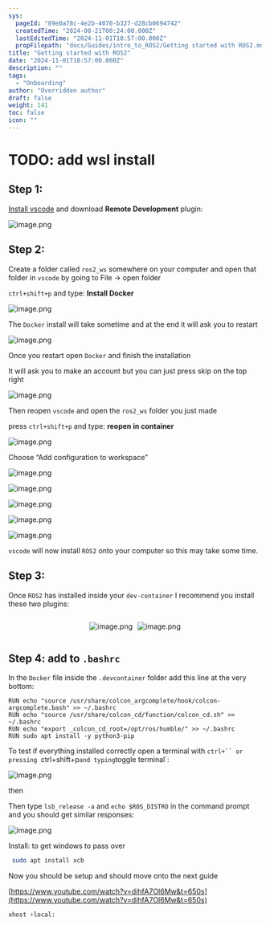 ```yaml
---
sys:
  pageId: "89e0a78c-4e2b-4070-b327-d28cb0694742"
  createdTime: "2024-08-21T00:24:00.000Z"
  lastEditedTime: "2024-11-01T18:57:00.000Z"
  propFilepath: "docs/Guides/intro_to_ROS2/Getting started with ROS2.md"
title: "Getting started with ROS2"
date: "2024-11-01T18:57:00.000Z"
description: ""
tags:
  - "Onboarding"
author: "Overridden author"
draft: false
weight: 141
toc: false
icon: ""
---
```


# TODO: add wsl install

## Step 1:

[Install vscode](https://code.visualstudio.com/download) and download **Remote Development** plugin:

![image.png](https://prod-files-secure.s3.us-west-2.amazonaws.com/d518164a-d88e-44d1-a4ee-3adb3bd8bce0/efb52993-1881-4a40-b95e-6f020334f022/image.png?X-Amz-Algorithm=AWS4-HMAC-SHA256&X-Amz-Content-Sha256=UNSIGNED-PAYLOAD&X-Amz-Credential=ASIAZI2LB466VCBXUPKM%2F20250214%2Fus-west-2%2Fs3%2Faws4_request&X-Amz-Date=20250214T070754Z&X-Amz-Expires=3600&X-Amz-Security-Token=IQoJb3JpZ2luX2VjEP%2F%2F%2F%2F%2F%2F%2F%2F%2F%2F%2FwEaCXVzLXdlc3QtMiJHMEUCIQCzQzMxja%2FJvyL2e6UE8uY7C2MuB23CEP%2BZXCewLQ9eYAIgEjCH%2BNrZNug4NPhMpPEsqSBJCL3eX0GYOraEFgf9yBAq%2FwMIJxAAGgw2Mzc0MjMxODM4MDUiDP5Ml0Fd2EekJYZWEircA597BjIcVfpre7tr7CRRX04VYPmQ8lL743JVU9ZX1KRMH3%2F7NOJUrAu22mipsNjSUWHmnwk1jjdNppwvh9tra4e9lUthoB4KxGDwwxSi9gBiJlDJ23byjPCilrAxtKJoHBtrh%2FPTQf8ZBk62Kz94oxkBKgNhjwpcShlPj0JxdgDdhiIxyNdIKh5wTJUJRizbwKf3seHSKqCUPxi07QANPDlw3nslvUyrmIVNOncL2Gdmb3cRNRbDzpV0rAy1NRUx2Zmh%2F7czVta8vERcDLkmnZwS%2BM0loSIuev1TusuXiA9qUqQtx0xBlCdYif8YmS013w4HNnvMHjRpSrRNcz%2B3HL%2FXqwTtsH1RnW3cI%2Baun%2B3y4ZhtJgBL%2FXah1HIMXiap9CQ4wYl7izZzt3R1qCJ%2BYm4aBPfeJQjBeJsnIz7csnXE18VQ4wgaBPO06cFJjND5ANbTpY2cv%2FDwCpQ0Ook%2BopjZUfl6p7W5FyJjQvZpB6WdaFWRW83inhaPycALUSB8r2tUrl1tsXzdIkUtOuNocljHfTmGkPLnl4OXC1wVKD%2BZu77mQ9c3Xbb3%2B0f5WMg2pZsXaNecm3E8g5aAYGCNkYhP8Xs8hZ9%2BWmosa29BgXEgYu2lulSDuiwFtKveMMHBu70GOqUBQdMjhgboksClz%2ByA%2BScr2L6cv7D6bhY67Zm1v2COXBO0WsiM3Jn4XQRtQAkd%2BU6KehgBJHaQMta7H3UoWjle5v5Em75HAtjHOCLUckCzQ0rzcd7Q3jyoSD3pkwmrfoS0PfBrHixLoFaZ0nFxaC6ocYBvY8%2Fj26c5ImgEvCL%2Fi05uOMqxMxg%2FE8Zua9WqHb0YUFKU63r60HAnr5lO%2B%2FuA4x%2Bu4Mzw&X-Amz-Signature=7d02f8284126536b80f468de0644425c285aeb3fe7a12fe960216e52c097e06c&X-Amz-SignedHeaders=host&x-id=GetObject)

## Step 2:

Create a folder called `ros2_ws` somewhere on your computer and open that folder in `vscode` by going to File → open folder 

`ctrl+shift+p` and type: **Install Docker**

![image.png](https://prod-files-secure.s3.us-west-2.amazonaws.com/d518164a-d88e-44d1-a4ee-3adb3bd8bce0/2269dc0e-1cd5-47ff-bceb-c04ad9b2eab0/image.png?X-Amz-Algorithm=AWS4-HMAC-SHA256&X-Amz-Content-Sha256=UNSIGNED-PAYLOAD&X-Amz-Credential=ASIAZI2LB466VCBXUPKM%2F20250214%2Fus-west-2%2Fs3%2Faws4_request&X-Amz-Date=20250214T070754Z&X-Amz-Expires=3600&X-Amz-Security-Token=IQoJb3JpZ2luX2VjEP%2F%2F%2F%2F%2F%2F%2F%2F%2F%2F%2FwEaCXVzLXdlc3QtMiJHMEUCIQCzQzMxja%2FJvyL2e6UE8uY7C2MuB23CEP%2BZXCewLQ9eYAIgEjCH%2BNrZNug4NPhMpPEsqSBJCL3eX0GYOraEFgf9yBAq%2FwMIJxAAGgw2Mzc0MjMxODM4MDUiDP5Ml0Fd2EekJYZWEircA597BjIcVfpre7tr7CRRX04VYPmQ8lL743JVU9ZX1KRMH3%2F7NOJUrAu22mipsNjSUWHmnwk1jjdNppwvh9tra4e9lUthoB4KxGDwwxSi9gBiJlDJ23byjPCilrAxtKJoHBtrh%2FPTQf8ZBk62Kz94oxkBKgNhjwpcShlPj0JxdgDdhiIxyNdIKh5wTJUJRizbwKf3seHSKqCUPxi07QANPDlw3nslvUyrmIVNOncL2Gdmb3cRNRbDzpV0rAy1NRUx2Zmh%2F7czVta8vERcDLkmnZwS%2BM0loSIuev1TusuXiA9qUqQtx0xBlCdYif8YmS013w4HNnvMHjRpSrRNcz%2B3HL%2FXqwTtsH1RnW3cI%2Baun%2B3y4ZhtJgBL%2FXah1HIMXiap9CQ4wYl7izZzt3R1qCJ%2BYm4aBPfeJQjBeJsnIz7csnXE18VQ4wgaBPO06cFJjND5ANbTpY2cv%2FDwCpQ0Ook%2BopjZUfl6p7W5FyJjQvZpB6WdaFWRW83inhaPycALUSB8r2tUrl1tsXzdIkUtOuNocljHfTmGkPLnl4OXC1wVKD%2BZu77mQ9c3Xbb3%2B0f5WMg2pZsXaNecm3E8g5aAYGCNkYhP8Xs8hZ9%2BWmosa29BgXEgYu2lulSDuiwFtKveMMHBu70GOqUBQdMjhgboksClz%2ByA%2BScr2L6cv7D6bhY67Zm1v2COXBO0WsiM3Jn4XQRtQAkd%2BU6KehgBJHaQMta7H3UoWjle5v5Em75HAtjHOCLUckCzQ0rzcd7Q3jyoSD3pkwmrfoS0PfBrHixLoFaZ0nFxaC6ocYBvY8%2Fj26c5ImgEvCL%2Fi05uOMqxMxg%2FE8Zua9WqHb0YUFKU63r60HAnr5lO%2B%2FuA4x%2Bu4Mzw&X-Amz-Signature=684595926d528910061d5a2e035ba68171cbb12a7ad83a2d94cfc2b28e7e213c&X-Amz-SignedHeaders=host&x-id=GetObject)

The `Docker` install will take sometime and at the end it will ask you to restart

![image.png](https://prod-files-secure.s3.us-west-2.amazonaws.com/d518164a-d88e-44d1-a4ee-3adb3bd8bce0/ed233f78-be33-4b1f-b89c-9c346c0e961e/image.png?X-Amz-Algorithm=AWS4-HMAC-SHA256&X-Amz-Content-Sha256=UNSIGNED-PAYLOAD&X-Amz-Credential=ASIAZI2LB466VCBXUPKM%2F20250214%2Fus-west-2%2Fs3%2Faws4_request&X-Amz-Date=20250214T070754Z&X-Amz-Expires=3600&X-Amz-Security-Token=IQoJb3JpZ2luX2VjEP%2F%2F%2F%2F%2F%2F%2F%2F%2F%2F%2FwEaCXVzLXdlc3QtMiJHMEUCIQCzQzMxja%2FJvyL2e6UE8uY7C2MuB23CEP%2BZXCewLQ9eYAIgEjCH%2BNrZNug4NPhMpPEsqSBJCL3eX0GYOraEFgf9yBAq%2FwMIJxAAGgw2Mzc0MjMxODM4MDUiDP5Ml0Fd2EekJYZWEircA597BjIcVfpre7tr7CRRX04VYPmQ8lL743JVU9ZX1KRMH3%2F7NOJUrAu22mipsNjSUWHmnwk1jjdNppwvh9tra4e9lUthoB4KxGDwwxSi9gBiJlDJ23byjPCilrAxtKJoHBtrh%2FPTQf8ZBk62Kz94oxkBKgNhjwpcShlPj0JxdgDdhiIxyNdIKh5wTJUJRizbwKf3seHSKqCUPxi07QANPDlw3nslvUyrmIVNOncL2Gdmb3cRNRbDzpV0rAy1NRUx2Zmh%2F7czVta8vERcDLkmnZwS%2BM0loSIuev1TusuXiA9qUqQtx0xBlCdYif8YmS013w4HNnvMHjRpSrRNcz%2B3HL%2FXqwTtsH1RnW3cI%2Baun%2B3y4ZhtJgBL%2FXah1HIMXiap9CQ4wYl7izZzt3R1qCJ%2BYm4aBPfeJQjBeJsnIz7csnXE18VQ4wgaBPO06cFJjND5ANbTpY2cv%2FDwCpQ0Ook%2BopjZUfl6p7W5FyJjQvZpB6WdaFWRW83inhaPycALUSB8r2tUrl1tsXzdIkUtOuNocljHfTmGkPLnl4OXC1wVKD%2BZu77mQ9c3Xbb3%2B0f5WMg2pZsXaNecm3E8g5aAYGCNkYhP8Xs8hZ9%2BWmosa29BgXEgYu2lulSDuiwFtKveMMHBu70GOqUBQdMjhgboksClz%2ByA%2BScr2L6cv7D6bhY67Zm1v2COXBO0WsiM3Jn4XQRtQAkd%2BU6KehgBJHaQMta7H3UoWjle5v5Em75HAtjHOCLUckCzQ0rzcd7Q3jyoSD3pkwmrfoS0PfBrHixLoFaZ0nFxaC6ocYBvY8%2Fj26c5ImgEvCL%2Fi05uOMqxMxg%2FE8Zua9WqHb0YUFKU63r60HAnr5lO%2B%2FuA4x%2Bu4Mzw&X-Amz-Signature=966917157b96985f91abff0ce56504851423908ae67b136944e1b05e5bbea393&X-Amz-SignedHeaders=host&x-id=GetObject)

Once you restart open `Docker` and finish the installation

It will ask you to make an account but you can just press skip on the top right

![image.png](https://prod-files-secure.s3.us-west-2.amazonaws.com/d518164a-d88e-44d1-a4ee-3adb3bd8bce0/21010ad9-1659-4fd9-9f59-9932a09b2a3d/image.png?X-Amz-Algorithm=AWS4-HMAC-SHA256&X-Amz-Content-Sha256=UNSIGNED-PAYLOAD&X-Amz-Credential=ASIAZI2LB466VCBXUPKM%2F20250214%2Fus-west-2%2Fs3%2Faws4_request&X-Amz-Date=20250214T070754Z&X-Amz-Expires=3600&X-Amz-Security-Token=IQoJb3JpZ2luX2VjEP%2F%2F%2F%2F%2F%2F%2F%2F%2F%2F%2FwEaCXVzLXdlc3QtMiJHMEUCIQCzQzMxja%2FJvyL2e6UE8uY7C2MuB23CEP%2BZXCewLQ9eYAIgEjCH%2BNrZNug4NPhMpPEsqSBJCL3eX0GYOraEFgf9yBAq%2FwMIJxAAGgw2Mzc0MjMxODM4MDUiDP5Ml0Fd2EekJYZWEircA597BjIcVfpre7tr7CRRX04VYPmQ8lL743JVU9ZX1KRMH3%2F7NOJUrAu22mipsNjSUWHmnwk1jjdNppwvh9tra4e9lUthoB4KxGDwwxSi9gBiJlDJ23byjPCilrAxtKJoHBtrh%2FPTQf8ZBk62Kz94oxkBKgNhjwpcShlPj0JxdgDdhiIxyNdIKh5wTJUJRizbwKf3seHSKqCUPxi07QANPDlw3nslvUyrmIVNOncL2Gdmb3cRNRbDzpV0rAy1NRUx2Zmh%2F7czVta8vERcDLkmnZwS%2BM0loSIuev1TusuXiA9qUqQtx0xBlCdYif8YmS013w4HNnvMHjRpSrRNcz%2B3HL%2FXqwTtsH1RnW3cI%2Baun%2B3y4ZhtJgBL%2FXah1HIMXiap9CQ4wYl7izZzt3R1qCJ%2BYm4aBPfeJQjBeJsnIz7csnXE18VQ4wgaBPO06cFJjND5ANbTpY2cv%2FDwCpQ0Ook%2BopjZUfl6p7W5FyJjQvZpB6WdaFWRW83inhaPycALUSB8r2tUrl1tsXzdIkUtOuNocljHfTmGkPLnl4OXC1wVKD%2BZu77mQ9c3Xbb3%2B0f5WMg2pZsXaNecm3E8g5aAYGCNkYhP8Xs8hZ9%2BWmosa29BgXEgYu2lulSDuiwFtKveMMHBu70GOqUBQdMjhgboksClz%2ByA%2BScr2L6cv7D6bhY67Zm1v2COXBO0WsiM3Jn4XQRtQAkd%2BU6KehgBJHaQMta7H3UoWjle5v5Em75HAtjHOCLUckCzQ0rzcd7Q3jyoSD3pkwmrfoS0PfBrHixLoFaZ0nFxaC6ocYBvY8%2Fj26c5ImgEvCL%2Fi05uOMqxMxg%2FE8Zua9WqHb0YUFKU63r60HAnr5lO%2B%2FuA4x%2Bu4Mzw&X-Amz-Signature=e7578997ed87debc9ba3522c69d232c49555fd9e0fc02b2aeea4e14aef6722ac&X-Amz-SignedHeaders=host&x-id=GetObject)

Then reopen `vscode` and open the `ros2_ws` folder you just made

press `ctrl+shift+p` and type: **reopen in container**

![image.png](https://prod-files-secure.s3.us-west-2.amazonaws.com/d518164a-d88e-44d1-a4ee-3adb3bd8bce0/4e93b8c2-41ad-488c-8095-c74205196118/image.png?X-Amz-Algorithm=AWS4-HMAC-SHA256&X-Amz-Content-Sha256=UNSIGNED-PAYLOAD&X-Amz-Credential=ASIAZI2LB466VCBXUPKM%2F20250214%2Fus-west-2%2Fs3%2Faws4_request&X-Amz-Date=20250214T070754Z&X-Amz-Expires=3600&X-Amz-Security-Token=IQoJb3JpZ2luX2VjEP%2F%2F%2F%2F%2F%2F%2F%2F%2F%2F%2FwEaCXVzLXdlc3QtMiJHMEUCIQCzQzMxja%2FJvyL2e6UE8uY7C2MuB23CEP%2BZXCewLQ9eYAIgEjCH%2BNrZNug4NPhMpPEsqSBJCL3eX0GYOraEFgf9yBAq%2FwMIJxAAGgw2Mzc0MjMxODM4MDUiDP5Ml0Fd2EekJYZWEircA597BjIcVfpre7tr7CRRX04VYPmQ8lL743JVU9ZX1KRMH3%2F7NOJUrAu22mipsNjSUWHmnwk1jjdNppwvh9tra4e9lUthoB4KxGDwwxSi9gBiJlDJ23byjPCilrAxtKJoHBtrh%2FPTQf8ZBk62Kz94oxkBKgNhjwpcShlPj0JxdgDdhiIxyNdIKh5wTJUJRizbwKf3seHSKqCUPxi07QANPDlw3nslvUyrmIVNOncL2Gdmb3cRNRbDzpV0rAy1NRUx2Zmh%2F7czVta8vERcDLkmnZwS%2BM0loSIuev1TusuXiA9qUqQtx0xBlCdYif8YmS013w4HNnvMHjRpSrRNcz%2B3HL%2FXqwTtsH1RnW3cI%2Baun%2B3y4ZhtJgBL%2FXah1HIMXiap9CQ4wYl7izZzt3R1qCJ%2BYm4aBPfeJQjBeJsnIz7csnXE18VQ4wgaBPO06cFJjND5ANbTpY2cv%2FDwCpQ0Ook%2BopjZUfl6p7W5FyJjQvZpB6WdaFWRW83inhaPycALUSB8r2tUrl1tsXzdIkUtOuNocljHfTmGkPLnl4OXC1wVKD%2BZu77mQ9c3Xbb3%2B0f5WMg2pZsXaNecm3E8g5aAYGCNkYhP8Xs8hZ9%2BWmosa29BgXEgYu2lulSDuiwFtKveMMHBu70GOqUBQdMjhgboksClz%2ByA%2BScr2L6cv7D6bhY67Zm1v2COXBO0WsiM3Jn4XQRtQAkd%2BU6KehgBJHaQMta7H3UoWjle5v5Em75HAtjHOCLUckCzQ0rzcd7Q3jyoSD3pkwmrfoS0PfBrHixLoFaZ0nFxaC6ocYBvY8%2Fj26c5ImgEvCL%2Fi05uOMqxMxg%2FE8Zua9WqHb0YUFKU63r60HAnr5lO%2B%2FuA4x%2Bu4Mzw&X-Amz-Signature=8954cb14e294671f4c38387266cef88b8eea6bc7fecfec3ea4e7d86eec8232d6&X-Amz-SignedHeaders=host&x-id=GetObject)

Choose “Add configuration to workspace”

![image.png](https://prod-files-secure.s3.us-west-2.amazonaws.com/d518164a-d88e-44d1-a4ee-3adb3bd8bce0/9560b282-5060-4989-ba37-97e7b2c22476/image.png?X-Amz-Algorithm=AWS4-HMAC-SHA256&X-Amz-Content-Sha256=UNSIGNED-PAYLOAD&X-Amz-Credential=ASIAZI2LB466VCBXUPKM%2F20250214%2Fus-west-2%2Fs3%2Faws4_request&X-Amz-Date=20250214T070754Z&X-Amz-Expires=3600&X-Amz-Security-Token=IQoJb3JpZ2luX2VjEP%2F%2F%2F%2F%2F%2F%2F%2F%2F%2F%2FwEaCXVzLXdlc3QtMiJHMEUCIQCzQzMxja%2FJvyL2e6UE8uY7C2MuB23CEP%2BZXCewLQ9eYAIgEjCH%2BNrZNug4NPhMpPEsqSBJCL3eX0GYOraEFgf9yBAq%2FwMIJxAAGgw2Mzc0MjMxODM4MDUiDP5Ml0Fd2EekJYZWEircA597BjIcVfpre7tr7CRRX04VYPmQ8lL743JVU9ZX1KRMH3%2F7NOJUrAu22mipsNjSUWHmnwk1jjdNppwvh9tra4e9lUthoB4KxGDwwxSi9gBiJlDJ23byjPCilrAxtKJoHBtrh%2FPTQf8ZBk62Kz94oxkBKgNhjwpcShlPj0JxdgDdhiIxyNdIKh5wTJUJRizbwKf3seHSKqCUPxi07QANPDlw3nslvUyrmIVNOncL2Gdmb3cRNRbDzpV0rAy1NRUx2Zmh%2F7czVta8vERcDLkmnZwS%2BM0loSIuev1TusuXiA9qUqQtx0xBlCdYif8YmS013w4HNnvMHjRpSrRNcz%2B3HL%2FXqwTtsH1RnW3cI%2Baun%2B3y4ZhtJgBL%2FXah1HIMXiap9CQ4wYl7izZzt3R1qCJ%2BYm4aBPfeJQjBeJsnIz7csnXE18VQ4wgaBPO06cFJjND5ANbTpY2cv%2FDwCpQ0Ook%2BopjZUfl6p7W5FyJjQvZpB6WdaFWRW83inhaPycALUSB8r2tUrl1tsXzdIkUtOuNocljHfTmGkPLnl4OXC1wVKD%2BZu77mQ9c3Xbb3%2B0f5WMg2pZsXaNecm3E8g5aAYGCNkYhP8Xs8hZ9%2BWmosa29BgXEgYu2lulSDuiwFtKveMMHBu70GOqUBQdMjhgboksClz%2ByA%2BScr2L6cv7D6bhY67Zm1v2COXBO0WsiM3Jn4XQRtQAkd%2BU6KehgBJHaQMta7H3UoWjle5v5Em75HAtjHOCLUckCzQ0rzcd7Q3jyoSD3pkwmrfoS0PfBrHixLoFaZ0nFxaC6ocYBvY8%2Fj26c5ImgEvCL%2Fi05uOMqxMxg%2FE8Zua9WqHb0YUFKU63r60HAnr5lO%2B%2FuA4x%2Bu4Mzw&X-Amz-Signature=652bb352d31137cd75fe51838da47363df260fa115925b69d75cab8ca011433a&X-Amz-SignedHeaders=host&x-id=GetObject)

![image.png](https://prod-files-secure.s3.us-west-2.amazonaws.com/d518164a-d88e-44d1-a4ee-3adb3bd8bce0/2ee63f81-886b-48e8-a553-dc6e5eac99e4/image.png?X-Amz-Algorithm=AWS4-HMAC-SHA256&X-Amz-Content-Sha256=UNSIGNED-PAYLOAD&X-Amz-Credential=ASIAZI2LB466VCBXUPKM%2F20250214%2Fus-west-2%2Fs3%2Faws4_request&X-Amz-Date=20250214T070754Z&X-Amz-Expires=3600&X-Amz-Security-Token=IQoJb3JpZ2luX2VjEP%2F%2F%2F%2F%2F%2F%2F%2F%2F%2F%2FwEaCXVzLXdlc3QtMiJHMEUCIQCzQzMxja%2FJvyL2e6UE8uY7C2MuB23CEP%2BZXCewLQ9eYAIgEjCH%2BNrZNug4NPhMpPEsqSBJCL3eX0GYOraEFgf9yBAq%2FwMIJxAAGgw2Mzc0MjMxODM4MDUiDP5Ml0Fd2EekJYZWEircA597BjIcVfpre7tr7CRRX04VYPmQ8lL743JVU9ZX1KRMH3%2F7NOJUrAu22mipsNjSUWHmnwk1jjdNppwvh9tra4e9lUthoB4KxGDwwxSi9gBiJlDJ23byjPCilrAxtKJoHBtrh%2FPTQf8ZBk62Kz94oxkBKgNhjwpcShlPj0JxdgDdhiIxyNdIKh5wTJUJRizbwKf3seHSKqCUPxi07QANPDlw3nslvUyrmIVNOncL2Gdmb3cRNRbDzpV0rAy1NRUx2Zmh%2F7czVta8vERcDLkmnZwS%2BM0loSIuev1TusuXiA9qUqQtx0xBlCdYif8YmS013w4HNnvMHjRpSrRNcz%2B3HL%2FXqwTtsH1RnW3cI%2Baun%2B3y4ZhtJgBL%2FXah1HIMXiap9CQ4wYl7izZzt3R1qCJ%2BYm4aBPfeJQjBeJsnIz7csnXE18VQ4wgaBPO06cFJjND5ANbTpY2cv%2FDwCpQ0Ook%2BopjZUfl6p7W5FyJjQvZpB6WdaFWRW83inhaPycALUSB8r2tUrl1tsXzdIkUtOuNocljHfTmGkPLnl4OXC1wVKD%2BZu77mQ9c3Xbb3%2B0f5WMg2pZsXaNecm3E8g5aAYGCNkYhP8Xs8hZ9%2BWmosa29BgXEgYu2lulSDuiwFtKveMMHBu70GOqUBQdMjhgboksClz%2ByA%2BScr2L6cv7D6bhY67Zm1v2COXBO0WsiM3Jn4XQRtQAkd%2BU6KehgBJHaQMta7H3UoWjle5v5Em75HAtjHOCLUckCzQ0rzcd7Q3jyoSD3pkwmrfoS0PfBrHixLoFaZ0nFxaC6ocYBvY8%2Fj26c5ImgEvCL%2Fi05uOMqxMxg%2FE8Zua9WqHb0YUFKU63r60HAnr5lO%2B%2FuA4x%2Bu4Mzw&X-Amz-Signature=ae0512080856b9281a3856eb6904f81f716598f1441ca884c5d9262becc7eceb&X-Amz-SignedHeaders=host&x-id=GetObject)

![image.png](https://prod-files-secure.s3.us-west-2.amazonaws.com/d518164a-d88e-44d1-a4ee-3adb3bd8bce0/ae1580b2-b048-407e-aed9-b584224a7a04/image.png?X-Amz-Algorithm=AWS4-HMAC-SHA256&X-Amz-Content-Sha256=UNSIGNED-PAYLOAD&X-Amz-Credential=ASIAZI2LB466VCBXUPKM%2F20250214%2Fus-west-2%2Fs3%2Faws4_request&X-Amz-Date=20250214T070754Z&X-Amz-Expires=3600&X-Amz-Security-Token=IQoJb3JpZ2luX2VjEP%2F%2F%2F%2F%2F%2F%2F%2F%2F%2F%2FwEaCXVzLXdlc3QtMiJHMEUCIQCzQzMxja%2FJvyL2e6UE8uY7C2MuB23CEP%2BZXCewLQ9eYAIgEjCH%2BNrZNug4NPhMpPEsqSBJCL3eX0GYOraEFgf9yBAq%2FwMIJxAAGgw2Mzc0MjMxODM4MDUiDP5Ml0Fd2EekJYZWEircA597BjIcVfpre7tr7CRRX04VYPmQ8lL743JVU9ZX1KRMH3%2F7NOJUrAu22mipsNjSUWHmnwk1jjdNppwvh9tra4e9lUthoB4KxGDwwxSi9gBiJlDJ23byjPCilrAxtKJoHBtrh%2FPTQf8ZBk62Kz94oxkBKgNhjwpcShlPj0JxdgDdhiIxyNdIKh5wTJUJRizbwKf3seHSKqCUPxi07QANPDlw3nslvUyrmIVNOncL2Gdmb3cRNRbDzpV0rAy1NRUx2Zmh%2F7czVta8vERcDLkmnZwS%2BM0loSIuev1TusuXiA9qUqQtx0xBlCdYif8YmS013w4HNnvMHjRpSrRNcz%2B3HL%2FXqwTtsH1RnW3cI%2Baun%2B3y4ZhtJgBL%2FXah1HIMXiap9CQ4wYl7izZzt3R1qCJ%2BYm4aBPfeJQjBeJsnIz7csnXE18VQ4wgaBPO06cFJjND5ANbTpY2cv%2FDwCpQ0Ook%2BopjZUfl6p7W5FyJjQvZpB6WdaFWRW83inhaPycALUSB8r2tUrl1tsXzdIkUtOuNocljHfTmGkPLnl4OXC1wVKD%2BZu77mQ9c3Xbb3%2B0f5WMg2pZsXaNecm3E8g5aAYGCNkYhP8Xs8hZ9%2BWmosa29BgXEgYu2lulSDuiwFtKveMMHBu70GOqUBQdMjhgboksClz%2ByA%2BScr2L6cv7D6bhY67Zm1v2COXBO0WsiM3Jn4XQRtQAkd%2BU6KehgBJHaQMta7H3UoWjle5v5Em75HAtjHOCLUckCzQ0rzcd7Q3jyoSD3pkwmrfoS0PfBrHixLoFaZ0nFxaC6ocYBvY8%2Fj26c5ImgEvCL%2Fi05uOMqxMxg%2FE8Zua9WqHb0YUFKU63r60HAnr5lO%2B%2FuA4x%2Bu4Mzw&X-Amz-Signature=f9643b9985cfdeebd277f7974dfd83e39d58d8814a7f796c01cbf778c03159aa&X-Amz-SignedHeaders=host&x-id=GetObject)

![image.png](https://prod-files-secure.s3.us-west-2.amazonaws.com/d518164a-d88e-44d1-a4ee-3adb3bd8bce0/53255b28-f75e-430f-b9e3-c0ac8577e42b/image.png?X-Amz-Algorithm=AWS4-HMAC-SHA256&X-Amz-Content-Sha256=UNSIGNED-PAYLOAD&X-Amz-Credential=ASIAZI2LB466VCBXUPKM%2F20250214%2Fus-west-2%2Fs3%2Faws4_request&X-Amz-Date=20250214T070754Z&X-Amz-Expires=3600&X-Amz-Security-Token=IQoJb3JpZ2luX2VjEP%2F%2F%2F%2F%2F%2F%2F%2F%2F%2F%2FwEaCXVzLXdlc3QtMiJHMEUCIQCzQzMxja%2FJvyL2e6UE8uY7C2MuB23CEP%2BZXCewLQ9eYAIgEjCH%2BNrZNug4NPhMpPEsqSBJCL3eX0GYOraEFgf9yBAq%2FwMIJxAAGgw2Mzc0MjMxODM4MDUiDP5Ml0Fd2EekJYZWEircA597BjIcVfpre7tr7CRRX04VYPmQ8lL743JVU9ZX1KRMH3%2F7NOJUrAu22mipsNjSUWHmnwk1jjdNppwvh9tra4e9lUthoB4KxGDwwxSi9gBiJlDJ23byjPCilrAxtKJoHBtrh%2FPTQf8ZBk62Kz94oxkBKgNhjwpcShlPj0JxdgDdhiIxyNdIKh5wTJUJRizbwKf3seHSKqCUPxi07QANPDlw3nslvUyrmIVNOncL2Gdmb3cRNRbDzpV0rAy1NRUx2Zmh%2F7czVta8vERcDLkmnZwS%2BM0loSIuev1TusuXiA9qUqQtx0xBlCdYif8YmS013w4HNnvMHjRpSrRNcz%2B3HL%2FXqwTtsH1RnW3cI%2Baun%2B3y4ZhtJgBL%2FXah1HIMXiap9CQ4wYl7izZzt3R1qCJ%2BYm4aBPfeJQjBeJsnIz7csnXE18VQ4wgaBPO06cFJjND5ANbTpY2cv%2FDwCpQ0Ook%2BopjZUfl6p7W5FyJjQvZpB6WdaFWRW83inhaPycALUSB8r2tUrl1tsXzdIkUtOuNocljHfTmGkPLnl4OXC1wVKD%2BZu77mQ9c3Xbb3%2B0f5WMg2pZsXaNecm3E8g5aAYGCNkYhP8Xs8hZ9%2BWmosa29BgXEgYu2lulSDuiwFtKveMMHBu70GOqUBQdMjhgboksClz%2ByA%2BScr2L6cv7D6bhY67Zm1v2COXBO0WsiM3Jn4XQRtQAkd%2BU6KehgBJHaQMta7H3UoWjle5v5Em75HAtjHOCLUckCzQ0rzcd7Q3jyoSD3pkwmrfoS0PfBrHixLoFaZ0nFxaC6ocYBvY8%2Fj26c5ImgEvCL%2Fi05uOMqxMxg%2FE8Zua9WqHb0YUFKU63r60HAnr5lO%2B%2FuA4x%2Bu4Mzw&X-Amz-Signature=c0d11a9af89525c4b2316e3f775837369a91fa715afe7d54ab9bbe81b062be1b&X-Amz-SignedHeaders=host&x-id=GetObject)

![image.png](https://prod-files-secure.s3.us-west-2.amazonaws.com/d518164a-d88e-44d1-a4ee-3adb3bd8bce0/7c562767-5af9-4ffb-97d1-327bcdf4ee00/image.png?X-Amz-Algorithm=AWS4-HMAC-SHA256&X-Amz-Content-Sha256=UNSIGNED-PAYLOAD&X-Amz-Credential=ASIAZI2LB466VCBXUPKM%2F20250214%2Fus-west-2%2Fs3%2Faws4_request&X-Amz-Date=20250214T070754Z&X-Amz-Expires=3600&X-Amz-Security-Token=IQoJb3JpZ2luX2VjEP%2F%2F%2F%2F%2F%2F%2F%2F%2F%2F%2FwEaCXVzLXdlc3QtMiJHMEUCIQCzQzMxja%2FJvyL2e6UE8uY7C2MuB23CEP%2BZXCewLQ9eYAIgEjCH%2BNrZNug4NPhMpPEsqSBJCL3eX0GYOraEFgf9yBAq%2FwMIJxAAGgw2Mzc0MjMxODM4MDUiDP5Ml0Fd2EekJYZWEircA597BjIcVfpre7tr7CRRX04VYPmQ8lL743JVU9ZX1KRMH3%2F7NOJUrAu22mipsNjSUWHmnwk1jjdNppwvh9tra4e9lUthoB4KxGDwwxSi9gBiJlDJ23byjPCilrAxtKJoHBtrh%2FPTQf8ZBk62Kz94oxkBKgNhjwpcShlPj0JxdgDdhiIxyNdIKh5wTJUJRizbwKf3seHSKqCUPxi07QANPDlw3nslvUyrmIVNOncL2Gdmb3cRNRbDzpV0rAy1NRUx2Zmh%2F7czVta8vERcDLkmnZwS%2BM0loSIuev1TusuXiA9qUqQtx0xBlCdYif8YmS013w4HNnvMHjRpSrRNcz%2B3HL%2FXqwTtsH1RnW3cI%2Baun%2B3y4ZhtJgBL%2FXah1HIMXiap9CQ4wYl7izZzt3R1qCJ%2BYm4aBPfeJQjBeJsnIz7csnXE18VQ4wgaBPO06cFJjND5ANbTpY2cv%2FDwCpQ0Ook%2BopjZUfl6p7W5FyJjQvZpB6WdaFWRW83inhaPycALUSB8r2tUrl1tsXzdIkUtOuNocljHfTmGkPLnl4OXC1wVKD%2BZu77mQ9c3Xbb3%2B0f5WMg2pZsXaNecm3E8g5aAYGCNkYhP8Xs8hZ9%2BWmosa29BgXEgYu2lulSDuiwFtKveMMHBu70GOqUBQdMjhgboksClz%2ByA%2BScr2L6cv7D6bhY67Zm1v2COXBO0WsiM3Jn4XQRtQAkd%2BU6KehgBJHaQMta7H3UoWjle5v5Em75HAtjHOCLUckCzQ0rzcd7Q3jyoSD3pkwmrfoS0PfBrHixLoFaZ0nFxaC6ocYBvY8%2Fj26c5ImgEvCL%2Fi05uOMqxMxg%2FE8Zua9WqHb0YUFKU63r60HAnr5lO%2B%2FuA4x%2Bu4Mzw&X-Amz-Signature=35266841f09d74731037cfb7e76453c32847cb544d74f1cf63aa1466bc94c44d&X-Amz-SignedHeaders=host&x-id=GetObject)

`vscode` will now install `ROS2` onto your computer so this may take some time.

## Step 3:

Once `ROS2` has installed inside your `dev-container` I recommend you install these two plugins:

<div style="display: flex;flex-direction: row; column-gap:10px; max-width: 630px;justify-content: center;">
<div>

![image.png](https://prod-files-secure.s3.us-west-2.amazonaws.com/d518164a-d88e-44d1-a4ee-3adb3bd8bce0/3fc3d550-5a54-4ba1-ba6b-faa01cdb7369/image.png?X-Amz-Algorithm=AWS4-HMAC-SHA256&X-Amz-Content-Sha256=UNSIGNED-PAYLOAD&X-Amz-Credential=ASIAZI2LB466ZHSZ2H2D%2F20250214%2Fus-west-2%2Fs3%2Faws4_request&X-Amz-Date=20250214T070757Z&X-Amz-Expires=3600&X-Amz-Security-Token=IQoJb3JpZ2luX2VjEP%2F%2F%2F%2F%2F%2F%2F%2F%2F%2F%2FwEaCXVzLXdlc3QtMiJHMEUCIAgC7ZmzIRTf7mYOBoBs6Bm7MOwVAG6yUbgsI0aTgJXWAiEAn261ZQsnvjT%2B3LSblx6Bs0zfbvlNVd357lz7zes2Cqoq%2FwMIJxAAGgw2Mzc0MjMxODM4MDUiDFZyQLjJw9w6KC4W7CrcA8fR8mIRDf56x%2FqJfBkDa5xek5gwLkOiJekioVxZ%2BQ5ykZac0TOcb2HD2m3DdvhfIcDFRpWhYOiLJdb0SXhOHBEvVmL45LkVXJSoSXo0R%2By43g6Y4YteIuio8Ob2Ik165nVYmpeXr7JPIBn5qHRDvgRo6O7nKR2%2BCAiS%2F%2Fx%2BTUGXshlI9wyMuX2N%2FyBiELkMvcAGwMkcfTI67LB6S%2F0b5fB8EUzWIJarUjmpJF10TbXT3TgIkq0N%2FGDZZBuTNDOblIFeBwosHSBVOis0f9BomgkD1tD9jAx9%2FJ3G%2BOEfOABfkESEeopRkWeLJs6JKmafkTcXtAXcShkEuqnJP1WodLh3%2BuDsOF9Qu05hD%2BhqQlF841wNc4NSzyisGPbx1AEPOs7kXDgowM8BEN2yg2KKNT4%2FeuLXe3WgxWa3gp6X%2BZN4RB4aR%2BDFdd5sErA%2BGj9p%2FHWUXAj6kwHm%2FcjiVlqlha2v7oKl92LsT6NJwFrveg37Tb7KMuTktqcCyzitN8ybSrx8CsyUhe3nG8CpMpSCR%2FtLwAAUyS6oEl%2FqPM0GYtDcwaq2YhlPmPPuUnl8jXcOiW%2BcDEIpu%2FuPx70IXi%2FsoACtTK4mPdjV2uZ9nS39AJHib8h%2B58f31AtUsR4DMMbBu70GOqUBjsCUMhS3%2F0gbFTlWEY7cjGy1Hlod88yWQcDCITFDgSmCcMVz099m6Xs6%2BZwuV2Jz6EwGIzeZ%2Fc8QIGkPxwGbcUaDv1gtBp7L1eVAY9XRCY0EP%2BGONFYwfK4jyDdxjc1g3IVGwlhnwCRRhtc6Q75%2Bjc96%2F1ng4WNXOzt0w1bqbbXcWjWIN%2Bm0f1ETFGIgCSwrMI0he%2BMdYquu72qdk3LUxBMd4Z4O&X-Amz-Signature=2079eb373dfb52ff73c50ea8118b0238d667b525496861d3e0356b526512bffc&X-Amz-SignedHeaders=host&x-id=GetObject)

</div>
<div>

![image.png](https://prod-files-secure.s3.us-west-2.amazonaws.com/d518164a-d88e-44d1-a4ee-3adb3bd8bce0/d994cc66-13c2-4093-a5a3-f84cf4601a82/image.png?X-Amz-Algorithm=AWS4-HMAC-SHA256&X-Amz-Content-Sha256=UNSIGNED-PAYLOAD&X-Amz-Credential=ASIAZI2LB466UR5UQBHY%2F20250214%2Fus-west-2%2Fs3%2Faws4_request&X-Amz-Date=20250214T070757Z&X-Amz-Expires=3600&X-Amz-Security-Token=IQoJb3JpZ2luX2VjEP%2F%2F%2F%2F%2F%2F%2F%2F%2F%2F%2FwEaCXVzLXdlc3QtMiJIMEYCIQCdKIjnxMSWu3qAaLu%2FmfTFwv5Ia3ezsMxVd0eVoveWDAIhAKUBM2GW5qFCmP3DLz25RFJviAkbhhIg4ECYv8DUcT%2F2Kv8DCCcQABoMNjM3NDIzMTgzODA1IgwZycODJDhstUoZ2Cwq3AM%2F8FDcV8ENysrNl1%2FdsEP9xNOpvwIkL45mxM15GVjmFAb%2F46wfOfdTLCzf9g3nemQU%2Free2BqsZ8KVgw5eOAifEB41EI2lvkNvyV2suO92RXIqRxyF6tPOkdmY6lc%2FLH4yAvrGh1C7QqIPyetIB5mssYIVwmsXEmCGQBrw3giT%2BIKKJMQTmXW7wrFhIbGjtIocqTVzELOoL%2FZTS6Tz2yx5HpFBbVpmpIQEBlj%2FefBj%2BROkGfWn2pb9npruAWUK%2FZqmuf4VbImjVPdZ1tHey4knENKUD6zXWGlfozWo1rgYljIDNMKVEgDi6yuLqAQOoO7WuGSRC%2FZw%2F0ahoZAU8hdQqtRBidR5vGcdAwWm95wM1kjRkjkstJgq46wygR2MLSlKFVKPUrLKbFBALqLTHcw1ZM6UFPyJ9ID7D5BXoYLd9I1OPyiPAprLFHJ1BJikxCEoXtgZyIn1RxZqBdkKOpADz%2BZAo6LNjk7cYOToVHZRdcspEfE2KVfCoTFP1r5tyQIiwzprYb29kHIIQFD64NWi5A29suSUYbhnBNTAPpGSBrcwXeWu1teHPM3mxTG2%2FUu2HtVo5OeV0r7jfg1yVY433C0Xii0yyCmTwYbT72kugTFUCf2qcBI0QntU6DDnwLu9BjqkARCiQNYdjn5ncwlruEfDQEz0uFpuAi%2Fekbk%2BiX22BL%2B8Z1z%2F78%2F%2BWXJUNRjI8F0SV9zyVJHl0rlLBOULSBDJCLKs9NV8tfYMUQNFU72GTpB7qJ5CFC9JubtPWNxKxXMpCbmQSVxNmPampBGcteHFW7Hf2WZH4h1RSQXnh2MOdSoZQ0AdgYnlwV2g%2Bov%2B01BEDyD9ak6qFlNEuTP9oNjRR0LbO3IY&X-Amz-Signature=ba6354f1f433cbad9b16d33abee4b72816fca87f080574bc3c4c739c10b1f6ba&X-Amz-SignedHeaders=host&x-id=GetObject)

</div>
</div>

## Step 4: add to `.bashrc`

In the `Docker` file inside the `.devcontainer` folder add this line at the very bottom: 

```docker
RUN echo "source /usr/share/colcon_argcomplete/hook/colcon-argcomplete.bash" >> ~/.bashrc
RUN echo "source /usr/share/colcon_cd/function/colcon_cd.sh" >> ~/.bashrc
RUN echo "export _colcon_cd_root=/opt/ros/humble/" >> ~/.bashrc
RUN sudo apt install -y python3-pip 
```

To test if everything installed correctly open a terminal with `ctrl+`` or pressing `ctrl+shift+p` and typing `toggle terminal`:

![image.png](https://prod-files-secure.s3.us-west-2.amazonaws.com/d518164a-d88e-44d1-a4ee-3adb3bd8bce0/6a4943d8-b04e-4c02-9a58-775f3384d1a5/image.png?X-Amz-Algorithm=AWS4-HMAC-SHA256&X-Amz-Content-Sha256=UNSIGNED-PAYLOAD&X-Amz-Credential=ASIAZI2LB466VCBXUPKM%2F20250214%2Fus-west-2%2Fs3%2Faws4_request&X-Amz-Date=20250214T070754Z&X-Amz-Expires=3600&X-Amz-Security-Token=IQoJb3JpZ2luX2VjEP%2F%2F%2F%2F%2F%2F%2F%2F%2F%2F%2FwEaCXVzLXdlc3QtMiJHMEUCIQCzQzMxja%2FJvyL2e6UE8uY7C2MuB23CEP%2BZXCewLQ9eYAIgEjCH%2BNrZNug4NPhMpPEsqSBJCL3eX0GYOraEFgf9yBAq%2FwMIJxAAGgw2Mzc0MjMxODM4MDUiDP5Ml0Fd2EekJYZWEircA597BjIcVfpre7tr7CRRX04VYPmQ8lL743JVU9ZX1KRMH3%2F7NOJUrAu22mipsNjSUWHmnwk1jjdNppwvh9tra4e9lUthoB4KxGDwwxSi9gBiJlDJ23byjPCilrAxtKJoHBtrh%2FPTQf8ZBk62Kz94oxkBKgNhjwpcShlPj0JxdgDdhiIxyNdIKh5wTJUJRizbwKf3seHSKqCUPxi07QANPDlw3nslvUyrmIVNOncL2Gdmb3cRNRbDzpV0rAy1NRUx2Zmh%2F7czVta8vERcDLkmnZwS%2BM0loSIuev1TusuXiA9qUqQtx0xBlCdYif8YmS013w4HNnvMHjRpSrRNcz%2B3HL%2FXqwTtsH1RnW3cI%2Baun%2B3y4ZhtJgBL%2FXah1HIMXiap9CQ4wYl7izZzt3R1qCJ%2BYm4aBPfeJQjBeJsnIz7csnXE18VQ4wgaBPO06cFJjND5ANbTpY2cv%2FDwCpQ0Ook%2BopjZUfl6p7W5FyJjQvZpB6WdaFWRW83inhaPycALUSB8r2tUrl1tsXzdIkUtOuNocljHfTmGkPLnl4OXC1wVKD%2BZu77mQ9c3Xbb3%2B0f5WMg2pZsXaNecm3E8g5aAYGCNkYhP8Xs8hZ9%2BWmosa29BgXEgYu2lulSDuiwFtKveMMHBu70GOqUBQdMjhgboksClz%2ByA%2BScr2L6cv7D6bhY67Zm1v2COXBO0WsiM3Jn4XQRtQAkd%2BU6KehgBJHaQMta7H3UoWjle5v5Em75HAtjHOCLUckCzQ0rzcd7Q3jyoSD3pkwmrfoS0PfBrHixLoFaZ0nFxaC6ocYBvY8%2Fj26c5ImgEvCL%2Fi05uOMqxMxg%2FE8Zua9WqHb0YUFKU63r60HAnr5lO%2B%2FuA4x%2Bu4Mzw&X-Amz-Signature=afe226409017c9ccf19c5ce893039fa524fdfd107ad791b8c002b039029297d8&X-Amz-SignedHeaders=host&x-id=GetObject)

then 

Then type `lsb_release -a` and `echo $ROS_DISTRO` in the command prompt and you should get similar responses:

![image.png](https://prod-files-secure.s3.us-west-2.amazonaws.com/d518164a-d88e-44d1-a4ee-3adb3bd8bce0/3e635dec-a805-4e85-8b9e-d000e5b71a4e/image.png?X-Amz-Algorithm=AWS4-HMAC-SHA256&X-Amz-Content-Sha256=UNSIGNED-PAYLOAD&X-Amz-Credential=ASIAZI2LB466VCBXUPKM%2F20250214%2Fus-west-2%2Fs3%2Faws4_request&X-Amz-Date=20250214T070754Z&X-Amz-Expires=3600&X-Amz-Security-Token=IQoJb3JpZ2luX2VjEP%2F%2F%2F%2F%2F%2F%2F%2F%2F%2F%2FwEaCXVzLXdlc3QtMiJHMEUCIQCzQzMxja%2FJvyL2e6UE8uY7C2MuB23CEP%2BZXCewLQ9eYAIgEjCH%2BNrZNug4NPhMpPEsqSBJCL3eX0GYOraEFgf9yBAq%2FwMIJxAAGgw2Mzc0MjMxODM4MDUiDP5Ml0Fd2EekJYZWEircA597BjIcVfpre7tr7CRRX04VYPmQ8lL743JVU9ZX1KRMH3%2F7NOJUrAu22mipsNjSUWHmnwk1jjdNppwvh9tra4e9lUthoB4KxGDwwxSi9gBiJlDJ23byjPCilrAxtKJoHBtrh%2FPTQf8ZBk62Kz94oxkBKgNhjwpcShlPj0JxdgDdhiIxyNdIKh5wTJUJRizbwKf3seHSKqCUPxi07QANPDlw3nslvUyrmIVNOncL2Gdmb3cRNRbDzpV0rAy1NRUx2Zmh%2F7czVta8vERcDLkmnZwS%2BM0loSIuev1TusuXiA9qUqQtx0xBlCdYif8YmS013w4HNnvMHjRpSrRNcz%2B3HL%2FXqwTtsH1RnW3cI%2Baun%2B3y4ZhtJgBL%2FXah1HIMXiap9CQ4wYl7izZzt3R1qCJ%2BYm4aBPfeJQjBeJsnIz7csnXE18VQ4wgaBPO06cFJjND5ANbTpY2cv%2FDwCpQ0Ook%2BopjZUfl6p7W5FyJjQvZpB6WdaFWRW83inhaPycALUSB8r2tUrl1tsXzdIkUtOuNocljHfTmGkPLnl4OXC1wVKD%2BZu77mQ9c3Xbb3%2B0f5WMg2pZsXaNecm3E8g5aAYGCNkYhP8Xs8hZ9%2BWmosa29BgXEgYu2lulSDuiwFtKveMMHBu70GOqUBQdMjhgboksClz%2ByA%2BScr2L6cv7D6bhY67Zm1v2COXBO0WsiM3Jn4XQRtQAkd%2BU6KehgBJHaQMta7H3UoWjle5v5Em75HAtjHOCLUckCzQ0rzcd7Q3jyoSD3pkwmrfoS0PfBrHixLoFaZ0nFxaC6ocYBvY8%2Fj26c5ImgEvCL%2Fi05uOMqxMxg%2FE8Zua9WqHb0YUFKU63r60HAnr5lO%2B%2FuA4x%2Bu4Mzw&X-Amz-Signature=88fbaf27d111203380327c265fab490765b03afaa9b50f1f8c2f5eb19008d090&X-Amz-SignedHeaders=host&x-id=GetObject)

Install:  to get windows to pass over

```bash
 sudo apt install xcb
```

Now you should be setup and should move onto the next guide 

[https://www.youtube.com/watch?v=dihfA7Ol6Mw&t=650s](https://www.youtube.com/watch?v=dihfA7Ol6Mw&t=650s)

```python
xhost +local:
```
